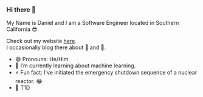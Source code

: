 ### Hi there 👋

My Name is Daniel and I am a Software Engineer located in Southern California 😎.

Check out my website [here](https://dddiaz.com).  
I occasionally blog there about 🐍 and 🧬.

- 😄  Pronouns: He/Him
- 🌱  I’m currently learning about machine learning.
- ⚡  Fun fact: I've initiated the emergency shutdown sequence of a nuclear reactor. 😂
- 💉 T1D 

<!--
**dddiaz/dddiaz** is a ✨ _special_ ✨ repository because its `README.md` (this file) appears on your GitHub profile.

Here are some ideas to get you started:

- 🔭 I’m currently working on ...
- 🌱 I’m currently learning ...
- 👯 I’m looking to collaborate on ...
- 🤔 I’m looking for help with ...
- 💬 Ask me about ...
- 📫 How to reach me: ...
- 😄 Pronouns: ...
- ⚡ Fun fact: ...
-->
